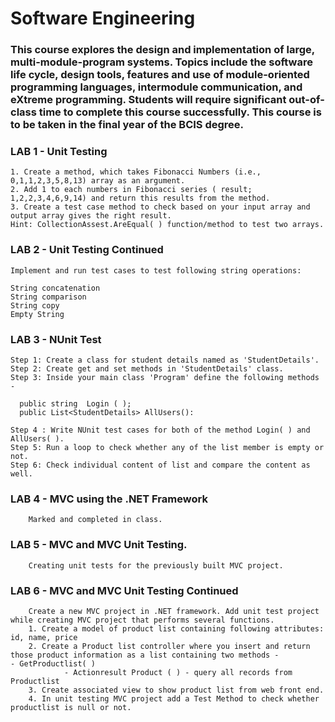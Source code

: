 # Software Engineering
### This course explores the design and implementation of large, multi-module-program systems. Topics include the software life cycle, design tools, features and use of module-oriented programming languages, intermodule communication, and eXtreme programming. Students will require significant out-of-class time to complete this course successfully. This course is to be taken in the final year of the BCIS degree. 


### LAB 1 - Unit Testing
    1. Create a method, which takes Fibonacci Numbers (i.e.,  0,1,1,2,3,5,8,13) array as an argument.
    2. Add 1 to each numbers in Fibonacci series ( result; 1,2,2,3,4,6,9,14) and return this results from the method.
    3. Create a test case method to check based on your input array and output array gives the right result.
    Hint: CollectionAssest.AreEqual( ) function/method to test two arrays.
    
### LAB 2 - Unit Testing Continued
    Implement and run test cases to test following string operations:

    String concatenation 
    String comparison
    String copy
    Empty String
    
### LAB 3 - NUnit Test
    Step 1: Create a class for student details named as 'StudentDetails'.
    Step 2: Create get and set methods in 'StudentDetails' class.
    Step 3: Inside your main class 'Program' define the following methods - 

      public string  Login ( );
      public List<StudentDetails> AllUsers():

    Step 4 : Write NUnit test cases for both of the method Login( ) and AllUsers( ).
    Step 5: Run a loop to check whether any of the list member is empty or not.
    Step 6: Check individual content of list and compare the content as well.
   
 ### LAB 4 - MVC using the .NET Framework
        Marked and completed in class.
        
  ### LAB 5 - MVC and MVC Unit Testing. 
        Creating unit tests for the previously built MVC project. 
        
  ### LAB 6 - MVC and MVC Unit Testing Continued
        Create a new MVC project in .NET framework. Add unit test project while creating MVC project that performs several functions.
        1. Create a model of product list containing following attributes: id, name, price
        2. Create a Product list controller where you insert and return those product information as a list containing two methods -                    - GetProductlist( )
                - Actionresult Product ( ) - query all records from Productlist
        3. Create associated view to show product list from web front end.
        4. In unit testing MVC project add a Test Method to check whether productlist is null or not.
